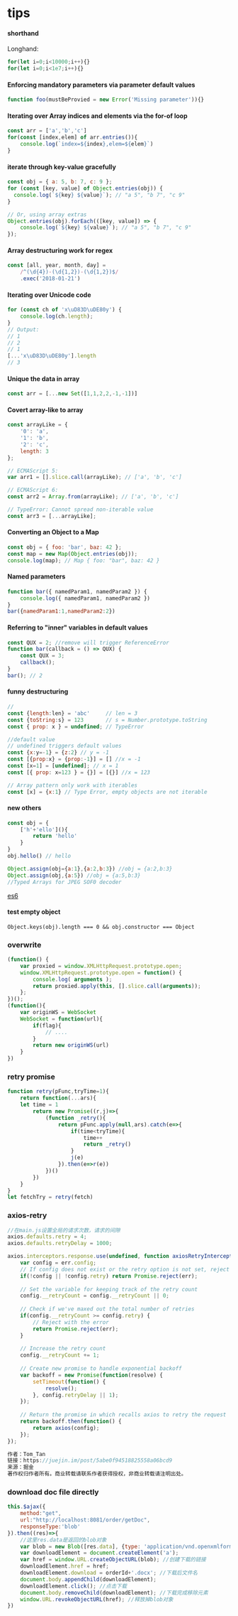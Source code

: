 # tips

#### shorthand
Longhand:
```js
for(let i=0;i<10000;i++){}
for(let i=0;i<1e7;i++){}
```


#### Enforcing mandatory parameters via parameter default values
```js
function foo(mustBeProvied = new Error('Missing parameter')){}
```


#### Iterating over Array indices and elements via the for-of loop

```js
const arr = ['a','b','c']
for(const [index,elem] of arr.entries()){
    console.log(`index=${index},elem=${elem}`)
}
```

#### iterate through key-value gracefully
```js
const obj = { a: 5, b: 7, c: 9 };
for (const [key, value] of Object.entries(obj)) {
  console.log(`${key} ${value}`); // "a 5", "b 7", "c 9"
}

// Or, using array extras
Object.entries(obj).forEach(([key, value]) => {
    console.log(`${key} ${value}`); // "a 5", "b 7", "c 9"
});
```


#### Array destructuring work for regex
```js
const [all, year, month, day] = 
    /^(\d{4})-(\d{1,2})-(\d{1,2})$/
    .exec('2018-01-21')
```

#### Iterating over Unicode code

```js
for (const ch of 'x\uD83D\uDE80y') {
    console.log(ch.length);
}
// Output:
// 1
// 2
// 1
[...'x\uD83D\uDE80y'].length
// 3
```

#### Unique the data in array
```js
const arr = [...new Set([1,1,2,2,-1,-1])]
```

#### Covert array-like to array
```js
const arrayLike = {
    '0': 'a',
    '1': 'b',
    '2': 'c',
    length: 3
};

// ECMAScript 5:
var arr1 = [].slice.call(arrayLike); // ['a', 'b', 'c']

// ECMAScript 6:
const arr2 = Array.from(arrayLike); // ['a', 'b', 'c']

// TypeError: Cannot spread non-iterable value
const arr3 = [...arrayLike];
```


#### Converting an Object to a Map

```js
const obj = { foo: 'bar', baz: 42 }; 
const map = new Map(Object.entries(obj));
console.log(map); // Map { foo: "bar", baz: 42 }
```

#### Named parameters
```js
function bar({ namedParam1, namedParam2 }) {
    console.log({ namedParam1, namedParam2 })
}
bar({namedParam1:1,namedParam2:2})
```

#### Referring to "inner" variables in default values

```js
const QUX = 2; //remove will trigger ReferenceError
function bar(callback = () => QUX) { 
    const QUX = 3;
    callback();
}
bar(); // 2
```

#### funny destructuring

```js
// 
const {length:len} = 'abc'     // len = 3
const {toString:s} = 123       // s = Number.prototype.toString
const { prop: x } = undefined; // TypeError

//default value
// undefined triggers default values
const {x:y=-1} = {z:2} // y = -1 
const [{prop:x} = {prop:-1}] = [] //x = -1 
const [x=1] = [undefined]; // x = 1 
const [{ prop: x=123 } = {}] = [{}] //x = 123

// Array pattern only work with iterables
const [x] = {x:1} // Type Error, empty objects are not iterable 
```


#### new others
```js
const obj = {
    ['h'+'ello'](){
        return 'hello'
    }
}
obj.hello() // hello

Object.assign(obj={a:1},{a:2,b:3}) //obj = {a:2,b:3}
Object.assign(obj,{a:5}) //obj = {a:5,b:3}
//Typed Arrays for JPEG SOF0 decoder 
```

[es6](http://exploringjs.com/es6)


#### test empty object  
`Object.keys(obj).length === 0 && obj.constructor === Object`

### overwrite
```js
(function() {
    var proxied = window.XMLHttpRequest.prototype.open;
    window.XMLHttpRequest.prototype.open = function() {
        console.log( arguments );
        return proxied.apply(this, [].slice.call(arguments));
    };
})();
(function(){
    var originWS = WebSocket
    WebSocket = function(url){
        if(flag){
            // ....
        }
        return new originWS(url)
    }
})
```


### retry promise
```js
function retry(pFunc,tryTime=1){
    return function(...ars){
    let time = 1
        return new Promise((r,j)=>{
            (function _retry(){
                return pFunc.apply(null,ars).catch(e=>{
                    if(time<tryTime){
                        time++
                        return _retry()  
                    }
                    j(e)
                }).then(e=>r(e))
            })()
        })
    }
}
let fetchTry = retry(fetch)
```
### axios-retry
```js
//在main.js设置全局的请求次数，请求的间隙
axios.defaults.retry = 4;
axios.defaults.retryDelay = 1000;

axios.interceptors.response.use(undefined, function axiosRetryInterceptor(err) {
    var config = err.config;
    // If config does not exist or the retry option is not set, reject
    if(!config || !config.retry) return Promise.reject(err);
    
    // Set the variable for keeping track of the retry count
    config.__retryCount = config.__retryCount || 0;
    
    // Check if we've maxed out the total number of retries
    if(config.__retryCount >= config.retry) {
        // Reject with the error
        return Promise.reject(err);
    }
    
    // Increase the retry count
    config.__retryCount += 1;
    
    // Create new promise to handle exponential backoff
    var backoff = new Promise(function(resolve) {
        setTimeout(function() {
            resolve();
        }, config.retryDelay || 1);
    });
    
    // Return the promise in which recalls axios to retry the request
    return backoff.then(function() {
        return axios(config);
    });
});

作者：Tom_Tan
链接：https://juejin.im/post/5abe0f94518825558a06bcd9
来源：掘金
著作权归作者所有。商业转载请联系作者获得授权，非商业转载请注明出处。
```

### download doc file directly
```js
this.$ajax({
    method:"get",
    url:"http://localhost:8081/order/getDoc",
    responseType:'blob'
}).then((res)=>{
    //这里res.data是返回的blob对象
    var blob = new Blob([res.data], {type: 'application/vnd.openxmlformats-officedocument.wordprocessingml.document;charset=utf-8'}); //application/vnd.openxmlformats-officedocument.wordprocessingml.document这里表示doc类型
    var downloadElement = document.createElement('a');
    var href = window.URL.createObjectURL(blob); //创建下载的链接
    downloadElement.href = href;
    downloadElement.download = orderId+'.docx'; //下载后文件名
    document.body.appendChild(downloadElement);
    downloadElement.click(); //点击下载
    document.body.removeChild(downloadElement); //下载完成移除元素
    window.URL.revokeObjectURL(href); //释放掉blob对象
})
```

